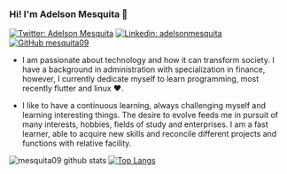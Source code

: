 ### Hi! I'm Adelson Mesquita 👋

[![Twitter: Adelson Mesquita](https://img.shields.io/twitter/follow/iadelson?style=social)](https://twitter.com/iadelson)
[![Linkedin: adelsonmesquita](https://img.shields.io/badge/-adelsonmesquita-blue?style=flat-square&logo=Linkedin&logoColor=white&link=https://www.linkedin.com/in/adelsonmesquita/)](https://www.linkedin.com/in/adelsonmesquita/)
[![GitHub mesquita09](https://img.shields.io/github/followers/mesquita09?label=follow&style=social)](https://github.com/mesquita09)

- I am passionate about technology and how it can transform society. I have a background in administration with specialization in finance, however, I currently dedicate myself to learn programming, most recently flutter and linux ♥.

- I like to have a continuous learning, always challenging myself and learning interesting things. The desire to evolve feeds me in pursuit of many interests, hobbies, fields of study and enterprises. I am a fast learner, able to acquire new skills and reconcile different projects and functions with relative facility.

![mesquita09 github stats](https://github-readme-stats.vercel.app/api?username=mesquita09&bg_color=fafafa&hide_border=true&line_height=25&title_color=0c0c0d&text_color=141414&hide=["issues","prs"])
[![Top Langs](https://github-readme-stats.vercel.app/api/top-langs/?username=mesquita09&layout=compact)](https://github.com/mesquita09/github-readme-stats)

<!--
**mesquita09/mesquita09** is a ✨ _special_ ✨ repository because its `README.md` (this file) appears on your GitHub profile.

Here are some ideas to get you started:

- 🔭 I’m currently working on ...
- 🌱 I’m currently learning ...
- 👯 I’m looking to collaborate on ...
- 🤔 I’m looking for help with ...
- 💬 Ask me about ...
- 📫 How to reach me: ...
- 😄 Pronouns: ...
- ⚡ Fun fact: ...
-->
